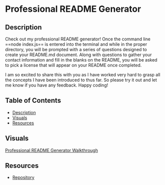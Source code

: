 # Professional README Generator

## Description

Check out my professional README generator! Once the command line ==node index.js== is entered into the terminal and while in the proper directory, you will be prompted with a series of questions designed to create your README.md document. Along with questions to gather your contact information and fill in the blanks on the README, you will be asked to pick a license that will appear on your README once completed. 

I am so excited to share this with you as I have worked very hard to grasp all the concepts I have been introduced to thus far. So please try it out and let me know if you have any feedback. Happy coding!

## Table of Contents 
- [Description](#description)
- [Visuals](#visuals)
- [Resources](#resources)

## Visuals

[Professional README Generator Walkthrough](https://drive.google.com/file/d/14IPWvQ18Dk_ipNGfnrPALMvNsqM2Y6eK/view?usp=sharing)

## Resources

- [Repository](https://github.com/grilledcheeseplease/professional-readme-generator)